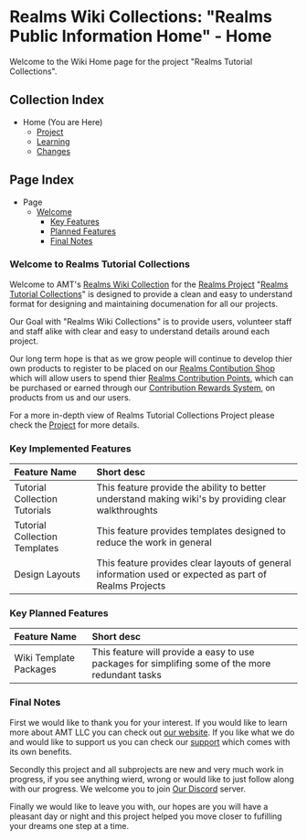 [Webpage AMTHome]:https://ancientmajiktech.square.site/
[Webpage AMTSupport]:https://ancientmajiktech.square.site/support-systems

[Discord Invite]:https://discord.gg/8P2kvwm

[Page]:https://github.com/Ancient-Majik-Tech/Learn.Tutorial.Collections/blob/main/README.md

[Page Project Home]:https://github.com/Ancient-Majik-Tech/Learn.Tutorial.Collections/blob/main/Project/ProjectHome.md
[Page Learn Home]:https://github.com/Ancient-Majik-Tech/Learn.Tutorial.Collections/blob/main/Learn/Learn_Home.md
[Page Changes Home]:https://github.com/Ancient-Majik-Tech/Learn.Tutorial.Collections/blob/main/Changes/ChangeLog.md

[DL Proj TutWiki]:https://github.com/Ancient-Majik-Tech/Learn.Tutorial.Collections/blob/main/Design%20Layout/Project/TutorialWikiProject_DL.md
[DL User RCP]:https://github.com/Ancient-Majik-Tech/Learn.Tutorial.Collections/blob/main/Design%20Layout/User/RCP_DL.md
[DL User ContributeRewards]:https://github.com/Ancient-Majik-Tech/Learn.Tutorial.Collections/blob/main/Design%20Layout/User/ContributeRewards_DL.md
[DL Proj Proj]:https://github.com/Ancient-Majik-Tech/Learn.Tutorial.Collections/blob/main/Design%20Layout/Project/RealmsProject_DL.md
[DL User Shop]:https://github.com/Ancient-Majik-Tech/Learn.Tutorial.Collections/blob/main/Design%20Layout/User/RealmsContibuteShop_DL.md


[Sec Welcome]:https://github.com/Ancient-Majik-Tech/Learn.Tutorial.Collections/blob/main/README.md#welcome-to-realms-tutorial-collections
[Sec Features]:https://github.com/Ancient-Majik-Tech/Learn.Tutorial.Collections/blob/main/README.md#key-implemented-features
[Sec PlannedFeatures]:link
[Sec FinalNotes]:https://github.com/Ancient-Majik-Tech/Learn.Tutorial.Collections/blob/main/README.md#final-notes

# Realms Wiki Collections: "Realms Public Information Home" - Home

Welcome to the Wiki Home page for the project "Realms Tutorial Collections".

## Collection Index

- Home (You are Here)
	- [Project][Page Project Home]
	- [Learning][Page Learn Home]
	- [Changes][Page Changes Home]

## Page Index

- Page
	- [Welcome][Sec Welcome]
		- [Key Features][Sec Features]
		- [Planned Features][Sec PlannedFeatures]
		- [Final Notes][Sec FinalNotes]

### Welcome to Realms Tutorial Collections

Welcome to AMT's [Realms Wiki Collection][DL Proj TutWiki] for the [Realms Project][DL Proj Proj] "[Realms Tutorial Collections][Page Project Home]" is designed to provide a clean and easy to understand format for designing and maintaining documenation for all our projects.

Our Goal with "Realms Wiki Collections" is to provide users, volunteer staff and staff alike with clear and easy to understand details around each project.

Our long term hope is that as we grow people will continue to develop thier own products to register to be placed on our [Realms Contibution Shop][DL User Shop] which will allow users to spend thier [Realms Contribution Points][DL User RCP], which can be purchased or earned through our [Contribution Rewards System][DL User ContributeRewards], on products from us and our users.

For a more in-depth view of Realms Tutorial Collections Project please check the [Project][Page Project Home] for more details.


### Key Implemented Features

|Feature Name|Short desc|
|:---|:---|
|Tutorial Collection Tutorials|This feature provide the ability to better understand making wiki's by providing clear walkthroughts|
|Tutorial Collection Templates|This feature provides templates designed to reduce the work in general|
|Design Layouts|This feature provides clear layouts of general information used or expected as part of Realms Projects|

### Key Planned Features

|Feature Name|Short desc|
|:---|:---|
|Wiki Template Packages|This feature will provide a easy to use packages for simplifing some of the more redundant tasks|


### Final Notes

First we would like to thank you for your interest. If you would like to learn more about AMT LLC you can check out [our website][Webpage AMTHome]. If you like what we do and would like to support us you can check our [support][Webpage AMTSupport] which comes with its own benefits.

Secondly this project and all subprojects are new and very much work in progress, if you see anything wierd, wrong or would like to just follow along with our progress. We welcome you to join [Our Discord][Discord Invite] server.

Finally we would like to leave you with, our hopes are you will have a pleasant day or night and this project helped you move closer to fufilling your dreams one step at a time.